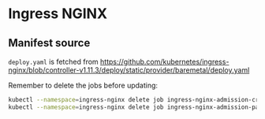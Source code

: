 # Ingress NGINX

## Manifest source

`deploy.yaml` is fetched from <https://github.com/kubernetes/ingress-nginx/blob/controller-v1.11.3/deploy/static/provider/baremetal/deploy.yaml>

Remember to delete the jobs before updating:

```bash
kubectl --namespace=ingress-nginx delete job ingress-nginx-admission-create
kubectl --namespace=ingress-nginx delete job ingress-nginx-admission-patch
```
